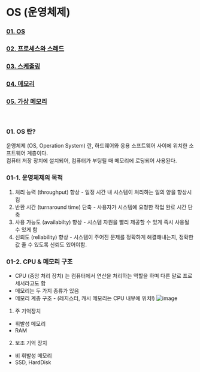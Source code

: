# OS (운영체제)

### [01. OS](github.com/0isohee/CS/OS/README.md?plain=1#L10)
### [02. 프로세스와 스레드](github.com/<organization>/<repository>/blob/<CS>/<OS>/README.md?plain=1#L5)
### [03. 스케줄링](github.com/<organization>/<repository>/blob/<CS>/<OS>/README.md?plain=1#L5)
### [04. 메모리](github.com/<organization>/<repository>/blob/<CS>/<OS>/README.md?plain=1#L5)
### [05. 가상 메모리](github.com/<organization>/<repository>/blob/<CS>/<OS>/README.md?plain=1#L5)
<br/>

### 01. OS 란?
운영체제 (OS, Operation System) 란, 하드웨어와 응용 소프트웨어 사이에 위치한 소프트웨어 계층이다. <br/>
컴퓨터 저장 장치에 설치되어, 컴퓨터가 부팅될 때 메모리에 로딩되어 사용된다.<br/>

### 01-1. 운영체제의 목적
1. 처리 능력 (throughput) 향상 - 일정 시간 내 시스템이 처리하는 일의 양을 향상시킴
2. 반환 시간 (turnaround time) 단축 - 사용자가 시스템에 요청한 작업 완료 시간 단축
3. 사용 가능도 (availabilty) 향상 - 시스템 자원을 빨리 제공할 수 있게 즉시 사용될 수 있게 함
4. 신뢰도 (reliability) 향상 - 시스템이 주어진 문제를 정확하게 해결해내는지, 정확한 값 줄 수 있도록 신뢰도 있어야함.

### 01-2. CPU & 메모리 구조
* CPU (중앙 처리 장치) 는 컴퓨터에서 연산을 처리하는 역할을 하며 다른 말로 프로세서라고도 함
* 메모리는 두 가지 종류가 있음
* 메모리 계층 구조 - (레지스터, 캐시 메모리는 CPU 내부에 위치!)
![image](https://github.com/user-attachments/assets/50141118-548a-4c6b-967f-ece381040171)

1) 주 기억장치
- 휘발성 메모리
- RAM
2) 보조 기억 장치
- 비 휘발성 메모리
- SSD, HardDisk

